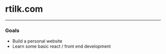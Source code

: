 # rtilk.com
---
### Goals
* Build a personal website
* Learn some basic react / front end development
